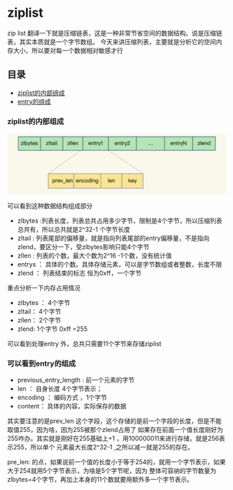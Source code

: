 # ziplist
zip list 翻译一下就是压缩链表，这是一种非常节省空间的数据结构。说是压缩链表，其实本质就是一个字节数组。
今天来讲压缩列表，主要就是分析它的空间内存大小，所以要对每一个数据相对敏感才行


## 目录
- [ziplist的内部组成](###ziplist的内部组成)
- [entry的组成](##entry的组成)


### ziplist的内部组成

![img](../images/redis/ziplist.png)

可以看到这种数据结构组成部分

- zlbytes :列表长度，列表总共占用多少字节，限制是4个字节，所以压缩列表总共有，所以总共就是2^32-1 个字节长度
- zltail : 列表尾部的偏移量，就是指向列表尾部的entry偏移量，不是指向zlend，要区分一下，受zlbytes影响只能4个字节
- zllen : 列表的个数，最大个数为2^16 -1个数，没有统计值
- entrys ： 具体的个数。具体存储元素，可以是字节数组或者整数，长度不限
- zlend ： 列表结束的标志 恒为0xff，一个字节


重点分析一下内存占用情况
- zlbytes ： 4个字节
- zltail： 4个字节
- zllen： 2个字节
- zlend: 1个字节 0xff =255 

可以看到处理entry 外，总共只需要11个字节来存储ziplist

### 可以看到entry的组成

- previous_entry_length : 前一个元素的字节
- len ： 自身长度 4个字节表示；
- encoding ： 编码方式 ，1个字节
- content： 具体的内容，实际保存的数据

其实要注意的是prev_len 这个字段，这个存储的是前一个字段的长度，但是不能取值255，因为啥，因为255被那个zlend占用了
如果存在前面一个值长度刚好为255咋办。其实就是刚好在255基础上+1 ，用100000011来进行存储，就是256表示255，所以单个
元素最大长度2^32-1 ,之所以减一就是255的存在。

pre_len: 的点，如果说前一个值的长度小于等于254的，就用一个字节表示，如果大于254就用5个字节表示，为啥是5个字节呢，因为
整体可容纳的字节数量为zlbytes=4个字节，再加上本身的11个数就要用额外多一个字节表示。